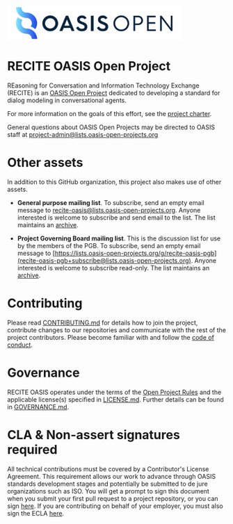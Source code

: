 <img src="artwork/OASIS-Primary-Logo-Full-Colour.png" width="400">

# RECITE OASIS Open Project

REasoning for Conversation and Information Technology Exchange (RECITE) is an [OASIS Open Project](https://oasis-open-projects.org/) dedicated to developing a standard for dialog modeling in conversational agents.

<!-- For more information on [Open Project short name], see the project's website at [url]. -->

For more information on the goals of this effort, see the [project charter](./CHARTER.md). 

General questions about OASIS Open Projects may be directed to OASIS staff at project-admin@lists.oasis-open-projects.org

# Other assets

In addition to this GitHub organization, this project also makes use of other assets. 

<!--- The [Open Project name] website is at [url to website]. The website contains news, announcements, and other information of interest about the project. -->

- **General purpose mailing list**. To subscribe, send an empty email message to [recite-oasis@lists.oasis-open-projects.org](recite-oasis+subscribe@lists.oasis-open-projects.org). Anyone interested is welcome to subscribe and send email to the list. The list maintains an [archive](https://lists.oasis-open-projects.org/g/recite-oasis/topics).

- **Project Governing Board mailing list**. This is the discussion list for use by the members of the PGB. To subscribe, send an empty email message to [https://lists.oasis-open-projects.org/g/recite-oasis-pgb](recite-oasis-pgb+subscribe@lists.oasis-open-projects.org). Anyone interested is welcome to subscribe read-only. The list maintains an [archive](https://lists.oasis-open-projects.org/g/recite-oasis-pgb/topics).

<!-- - [Technical Steering Committee mailing list](url for list archive). This is the discussion list for use by the members of the TSC. To subscribe, send an empty email message to [subscription email]. Anyone interested is welcome to subscribe read-only. The list maintains an [archive](url to archive).

[descriptions and links to any other resources we or they may set up such as a Slack channel].

[note that we may want to allow the project to list project repositories here as Ethereum has done.] -->

# Contributing

Please read [CONTRIBUTING.md](CONTRIBUTING.md) for details how to join the project, contribute changes to our repositories and communicate with the rest of the project contributors. Please become familiar with and follow the [code of conduct](CODE-OF-CONDUCT.md).

# Governance

RECITE OASIS operates under the terms of the [Open Project Rules](https://www.oasis-open.org/policies-guidelines/open-projects-process) and the applicable license(s) specified in [LICENSE.md](LICENSE.md). Further details can be found in [GOVERNANCE.md](GOVERNANCE.md).

# CLA & Non-assert signatures required

All technical contributions must be covered by a Contributor's License Agreement. This requirement allows our work to advance through OASIS standards development stages and potentially be submitted to de jure organizations such as ISO. You will get a prompt to sign this document when you submit your first pull request to a project repository, or you can sign [here](https://cla-assistant.io/[open-project-shortname]/oasis-open-project). If you are contributing on behalf of your employer, you must also sign the ECLA [here](https://www.oasis-open.org/open-projects/cla/entity-cla-20210630/).
